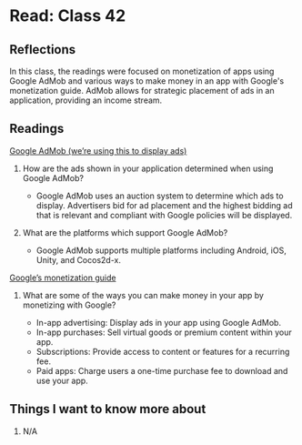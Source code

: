 # Read: Class 42

## Reflections

In this class, the readings were focused on monetization of apps using Google AdMob and various ways to make money in an app with Google's monetization guide. AdMob allows for strategic placement of ads in an application, providing an income stream.

## Readings

[Google AdMob (we’re using this to display ads)](https://developers.google.com/admob)

1. How are the ads shown in your application determined when using Google AdMob?

    - Google AdMob uses an auction system to determine which ads to display. Advertisers bid for ad placement and the highest bidding ad that is relevant and compliant with Google policies will be displayed.

2. What are the platforms which support Google AdMob?

    - Google AdMob supports multiple platforms including Android, iOS, Unity, and Cocos2d-x.

[Google’s monetization guide](https://play.google.com/console/about/guides/monetize/)

1. What are some of the ways you can make money in your app by monetizing with Google?

    - In-app advertising: Display ads in your app using Google AdMob.
    - In-app purchases: Sell virtual goods or premium content within your app.
    - Subscriptions: Provide access to content or features for a recurring fee.
    - Paid apps: Charge users a one-time purchase fee to download and use your app.

## Things I want to know more about

1. N/A
